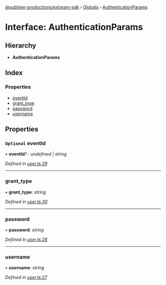 [@sublime-productions/extream-sdk](../README.md) › [Globals](../globals.md) › [AuthenticationParams](authenticationparams.md)

# Interface: AuthenticationParams

## Hierarchy

* **AuthenticationParams**

## Index

### Properties

* [eventId](authenticationparams.md#optional-eventid)
* [grant_type](authenticationparams.md#grant_type)
* [password](authenticationparams.md#password)
* [username](authenticationparams.md#username)

## Properties

### `Optional` eventId

• **eventId**? : *undefined | string*

*Defined in [user.ts:29](https://github.com/Extream-SaaS/ex-sdk/blob/8500e87/src/user.ts#L29)*

___

###  grant_type

• **grant_type**: *string*

*Defined in [user.ts:30](https://github.com/Extream-SaaS/ex-sdk/blob/8500e87/src/user.ts#L30)*

___

###  password

• **password**: *string*

*Defined in [user.ts:28](https://github.com/Extream-SaaS/ex-sdk/blob/8500e87/src/user.ts#L28)*

___

###  username

• **username**: *string*

*Defined in [user.ts:27](https://github.com/Extream-SaaS/ex-sdk/blob/8500e87/src/user.ts#L27)*
